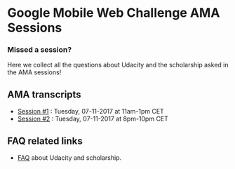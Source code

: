 # Google Mobile Web Challenge AMA Sessions

### Missed a session?

Here we collect all the questions about Udacity and the scholarship asked in the AMA sessions!

## AMA transcripts
- [Session #1](session-1.md) : Tuesday, 07-11-2017 at 11am-1pm CET
- [Session #2](session-2.md) : Tuesday, 07-11-2017 at 8pm-10pm CET

## FAQ related links
- [FAQ](https://discussions.udacity.com/t/frequently-asked-questions-most-popular-ones-includes-official-answers/430201) about Udacity and scholarship.
